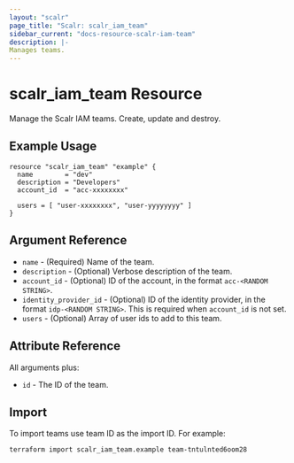 ```yaml
---
layout: "scalr"
page_title: "Scalr: scalr_iam_team"
sidebar_current: "docs-resource-scalr-iam-team"
description: |-
Manages teams.
---
```


# scalr_iam_team Resource

Manage the Scalr IAM teams. Create, update and destroy.

## Example Usage

```hcl
resource "scalr_iam_team" "example" {
  name        = "dev"
  description = "Developers"
  account_id  = "acc-xxxxxxxx"

  users = [ "user-xxxxxxxx", "user-yyyyyyyy" ]
}
```

## Argument Reference

* `name` - (Required) Name of the team.
* `description` - (Optional) Verbose description of the team.
* `account_id` - (Optional) ID of the account, in the format `acc-<RANDOM STRING>`.
* `identity_provider_id` - (Optional) ID of the identity provider, in the format `idp-<RANDOM STRING>`. This is required when `account_id` is not set.
* `users` - (Optional) Array of user ids to add to this team.

## Attribute Reference

All arguments plus:

* `id` - The ID of the team.

## Import

To import teams use team ID as the import ID. For example:
```shell
terraform import scalr_iam_team.example team-tntulnted6oom28
```
